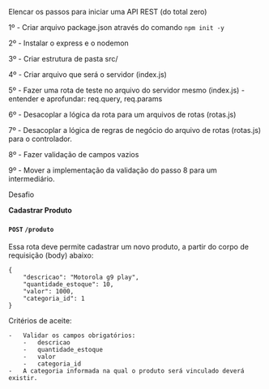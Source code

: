 Elencar os passos para iniciar uma API REST (do total zero)

1º - Criar arquivo package.json através do comando `npm init -y`

2º - Instalar o express e o nodemon

3º - Criar estrutura de pasta  src/

4º - Criar arquivo que será o servidor (index.js)

5º - Fazer uma rota de teste no arquivo do servidor mesmo (index.js)
    - entender e aprofundar: req.query, req.params
    
6º - Desacoplar a lógica da rota para um arquivos de rotas (rotas.js)

7º - Desacoplar a lógica de regras de negócio do arquivo de rotas (rotas.js) para o controlador.

8º - Fazer validação de campos vazios

9º - Mover a implementação da validação do passo 8 para um intermediário.

Desafio

<summary><b>Cadastrar Produto</b></summary>

#### `POST` `/produto`

Essa rota deve permite cadastrar um novo produto, a partir do corpo de requisição (body) abaixo:
```
{
    "descricao": "Motorola g9 play",
    "quantidade_estoque": 10,
    "valor": 1000,
    "categoria_id": 1
}
```

Critérios de aceite:

    -   Validar os campos obrigatórios:
        -   descricao
        -   quantidade_estoque
        -   valor
        -   categoria_id
    -   A categoria informada na qual o produto será vinculado deverá existir.